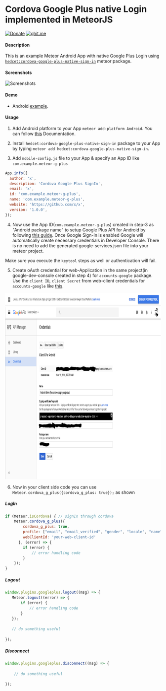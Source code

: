 # Cordova Google Plus native Login implemented in MeteorJS

[![Donate](https://img.shields.io/gratipay/sujith3g.svg)](https://gratipay.com/cordova-google-plus-native-sign-in/) [![ghit.me](https://ghit.me/badge.svg?repo=sujith3g/meteor-g-plus)](https://ghit.me/repo/sujith3g/meteor-g-plus)

#### Description

This is an example Meteor Android App with native Google Plus Login using [`hedcet:cordova-google-plus-native-sign-in`](https://atmospherejs.com/hedcet/cordova-google-plus-native-sign-in) meteor package.

#### Screenshots

<img alt="Screenshots" title="Meteor-Cordova Google Plus SignIn" src="https://github.com/sujith3g/meteor-g-plus/blob/master/public/screnshots/gplus-login.png" width="200" height="400">

#### Demo

* Android [example](https://github.com/sujith3g/meteor-g-plus/tree/master/.APK).

#### Usage

1. Add Android platform to your App `meteor add-platform Android`. You can follow [this](https://github.com/meteor/meteor/wiki/Meteor-Cordova-integration) Documentation.

2. Install `hedcet:cordova-google-plus-native-sign-in` package to your App by typing `meteor add hedcet:cordova-google-plus-native-sign-in`.

3. Add `mobile-config.js` file to your App & specify an App ID like `com.example.meteor-g-plus`
 
  ```javascript
  App.info({
    author: 'x',
    description: 'Cordova Google Plus SignIn',
    email: 'x',
    id: 'com.example.meteor-g-plus',
    name: 'com.example.meteor-g-plus',
    website: 'https://github.com/x/x',
    version: '1.0.0',
});
  ``` 
4. Now use the App ID(`com.example.meteor-g-plus`) created in step-3 as "Android package name" to setup Google Plus API for Android by following [this guide](https://developers.google.com/mobile/add?platform=Android). Once Google Sign-In is enabled Google will automatically create necessary credentials in Developer Console. There is no need to add the generated google-services.json file into your meteor project.

 Make sure you execute the `keytool` steps as well or authentication will fail.

5. Create oAuth credential for web-Application in the same project(in google-dev-console created in step 4) for `accounts-google` package. Use the `client ID`, `client Secret` from web-client credentials for `accounts-google` like [this](https://github.com/sujith3g/meteor-g-plus/blob/master/server/config.accounts.js#L14).

<img alt="Screenshots" title="google-dev-console" src="https://github.com/sujith3g/meteor-g-plus/blob/master/public/screnshots/oauth_client.png" width="800" height="600">

6. Now in your client side code you can use `Meteor.cordova_g_plus({cordova_g_plus: true});` as shown

##### LogIn

```javascript
if (Meteor.isCordova) { // signIn through cordova
    Meteor.cordova_g_plus({
        cordova_g_plus: true,
        profile: ["email", "email_verified", "gender", "locale", "name", "picture"],
        webClientId: 'your-web-client-id'
      }, (error) => {
        if (error) {
            // error handling code
        }
    });
}
```

##### Logout
 
 ```javascript
 window.plugins.googleplus.logout((msg) => {
    Meteor.logout((error) => {
        if (error) {
            // error handling code
        }
    });

    // do something useful

});
 ```

##### Disconnect

```javascript
window.plugins.googleplus.disconnect((msg) => {

    // do something useful

});
```
